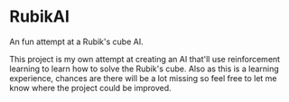 # RubikAI
An fun attempt at a Rubik's cube AI. 

This project is my own attempt at creating an AI that'll use reinforcement learning to learn how to solve the Rubik's cube.
Also as this is a learning experience, chances are there will be a lot missing so feel free to let me know where the project could be improved.

